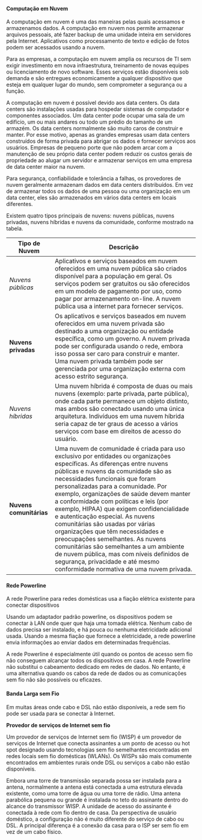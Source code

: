 #### Computação em Nuvem
A computação em nuvem é uma das maneiras pelas quais acessamos e armazenamos dados. A computação em nuvem nos permite armazenar arquivos pessoais, até fazer backup de uma unidade inteira em servidores pela Internet. Aplicativos como processamento de texto e edição de fotos podem ser acessados usando a nuvem.

Para as empresas, a computação em nuvem amplia os recursos de TI sem exigir investimento em nova infraestrutura, treinamento de novas equipes ou licenciamento de novo software. Esses serviços estão disponíveis sob demanda e são entregues economicamente a qualquer dispositivo que esteja em qualquer lugar do mundo, sem comprometer a segurança ou a função.

A computação em nuvem é possível devido aos data centers. Os data centers são instalações usadas para hospedar sistemas de computador e componentes associados. Um data center pode ocupar uma sala de um edifício, um ou mais andares ou todo um prédio do tamanho de um armazém. Os data centers normalmente são muito caros de construir e manter. Por esse motivo, apenas as grandes empresas usam data centers construídos de forma privada para abrigar os dados e fornecer serviços aos usuários. Empresas de pequeno porte que não podem arcar com a manutenção de seu próprio data center podem reduzir os custos gerais de propriedade ao alugar um servidor e armazenar serviços em uma empresa de data center maior na nuvem.

Para segurança, confiabilidade e tolerância a falhas, os provedores de nuvem geralmente armazenam dados em data centers distribuídos. Em vez de armazenar todos os dados de uma pessoa ou uma organização em um data center, eles são armazenados em vários data centers em locais diferentes.

Existem quatro tipos principais de nuvens: nuvens públicas, nuvens privadas, nuvens híbridas e nuvens da comunidade, conforme mostrado na tabela.


| Tipo de Nuvem           | Descrição                                                                                                                                                                                                                                                                                                                                                                                                                                                                                                                                                                                                                                                                                         |
| ----------------------- | ------------------------------------------------------------------------------------------------------------------------------------------------------------------------------------------------------------------------------------------------------------------------------------------------------------------------------------------------------------------------------------------------------------------------------------------------------------------------------------------------------------------------------------------------------------------------------------------------------------------------------------------------------------------------------------------------- |
| *Nuvens públicas*       | Aplicativos e serviços baseados em nuvem oferecidos em uma nuvem pública são criados disponível para a população em geral. Os serviços podem ser gratuitos ou são oferecidos em um modelo de pagamento por uso, como pagar por armazenamento on-line. A nuvem pública usa a internet para fornecer serviços.                                                                                                                                                                                                                                                                                                                                                                                      |
| **Nuvens privadas**     | Os aplicativos e serviços baseados em nuvem oferecidos em uma nuvem privada são destinado a uma organização ou entidade específica, como um governo. A nuvem privada pode ser configurada usando o rede, embora isso possa ser caro para construir e manter. Uma nuvem privada também pode ser gerenciada por uma organização externa com acesso estrito segurança.                                                                                                                                                                                                                                                                                                                               |
| *Nuvens híbridas*       | Uma nuvem híbrida é composta de duas ou mais nuvens (exemplo: parte privada, parte pública), onde cada parte permanece um objeto distinto, mas ambos são conectado usando uma única arquitetura. Indivíduos em uma nuvem híbrida seria capaz de ter graus de acesso a vários serviços com base em direitos de acesso do usuário.                                                                                                                                                                                                                                                                                                                                                                  |
| **Nuvens comunitárias** | Uma nuvem de comunidade é criada para uso exclusivo por entidades ou organizações específicas. As diferenças entre nuvens públicas e nuvens da comunidade são as necessidades funcionais que foram personalizadas para a comunidade. Por exemplo, organizações de saúde devem manter a conformidade com políticas e leis (por exemplo, HIPAA) que exigem confidencialidade e autenticação especial. As nuvens comunitárias são usadas por várias organizações que têm necessidades e preocupações semelhantes. As nuvens comunitárias são semelhantes a um ambiente de nuvem pública, mas com níveis definidos de segurança, privacidade e até mesmo conformidade normativa de uma nuvem privada. |




#### Rede Powerline
A rede Powerline para redes domésticas usa a fiação elétrica existente para conectar dispositivos

Usando um adaptador padrão powerline, os dispositivos podem se conectar à LAN onde quer que haja uma tomada elétrica. Nenhum cabo de dados precisa ser instalado, e há pouca ou nenhuma eletricidade adicional usada. Usando a mesma fiação que fornece a eletricidade, a rede powerline envia informações ao enviar dados em determinadas frequências.

A rede Powerline é especialmente útil quando os pontos de acesso sem fio não conseguem alcançar todos os dispositivos em casa. A rede Powerline não substitui o cabeamento dedicado em redes de dados. No entanto, é uma alternativa quando os cabos da rede de dados ou as comunicações sem fio não são possíveis ou eficazes.







#### Banda Larga sem Fio
Em muitas áreas onde cabo e DSL não estão disponíveis, a rede sem fio pode ser usada para se conectar à Internet.

**Provedor de serviços de Internet sem fio**

Um provedor de serviços de Internet sem fio (WISP) é um provedor de serviços de Internet que conecta assinantes a um ponto de acesso ou hot spot designado usando tecnologias sem fio semelhantes encontradas em redes locais sem fio domésticas (WLANs). Os WISPs são mais comumente encontrados em ambientes rurais onde DSL ou serviços a cabo não estão disponíveis.

Embora uma torre de transmissão separada possa ser instalada para a antena, normalmente a antena está conectada a uma estrutura elevada existente, como uma torre de água ou uma torre de rádio. Uma antena parabólica pequena ou grande é instalada no teto do assinante dentro do alcance do transmissor WISP. A unidade de acesso do assinante é conectada à rede com fio dentro de casa. Da perspectiva de usuário doméstico, a configuração não é muito diferente do serviço de cabo ou DSL. A principal diferença é a conexão da casa para o ISP ser sem fio em vez de um cabo físico.
